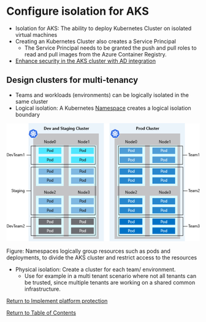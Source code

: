# Configure isolation for AKS

* Isolation for AKS: The ability to deploy Kubernetes Cluster on isolated virtual machines
* Creating an Kubernetes Cluster also creates a Service Principal
   * The Service Principal needs to be granted the push and pull roles to read and pull images from the Azure Container Registry.
* [Enhance security in the AKS cluster with AD integration](https://docs.microsoft.com/en-us/azure/aks/concepts-identity#azure-ad-integration)

## Design clusters for multi-tenancy

* Teams and workloads (environments) can be logically isolated in the same cluster
* Logical isolation: A Kubernetes [Namespace](https://docs.microsoft.com/en-us/azure/aks/concepts-clusters-workloads#namespaces) creates a logical isolation boundary

![Kubernetes namespace](img/KubernetesNamespaces.png)

Figure: Namespaces logically group resources such as pods and deployments, to divide the AKS cluster and restrict access to the resources

* Physical isolation: Create a cluster for each team/ environment.
   * Use for example in a multi tenant scenario where not all tenants can be trusted, since multiple tenants are working on a shared common infrastructure.

[Return to Implement platform protection](README.md)

[Return to Table of Contents](../README.md)